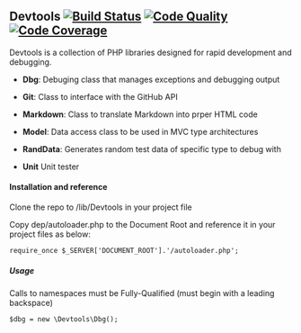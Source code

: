 ## Devtools [![Build Status](https://scrutinizer-ci.com/g/seagoj/Devtools/badges/build.png?b=master)](https://scrutinizer-ci.com/g/seagoj/Devtools/build-status/master) [![Code Quality](https://scrutinizer-ci.com/g/seagoj/Devtools/badges/quality-score.png?b=master)](https://scrutinizer-ci.com/g/seagoj/Devtools/?branch=master) [![Code Coverage](https://scrutinizer-ci.com/g/seagoj/Devtools/badges/coverage.png?b=master)](https://scrutinizer-ci.com/g/seagoj/Devtools/?branch=master)
Devtools is a collection of PHP libraries designed for rapid development and debugging.

* **Dbg**:
Debuging class that manages exceptions and debugging output

* **Git**:
Class to interface with the GitHub API

* **Markdown**:
Class to translate Markdown into prper HTML code

* **Model**:
Data access class to be used in MVC type architectures

* **RandData**:
Generates random test data of specific type to debug with

* **Unit**
Unit tester

#### Installation and reference
Clone the repo to /lib/Devtools in your project file

Copy dep/autoloader.php to the Document Root and reference it in your project files as below:

    require_once $_SERVER['DOCUMENT_ROOT'].'/autoloader.php';

##### Usage
Calls to namespaces must be Fully-Qualified (must begin with a leading backspace)

    $dbg = new \Devtools\Dbg();

